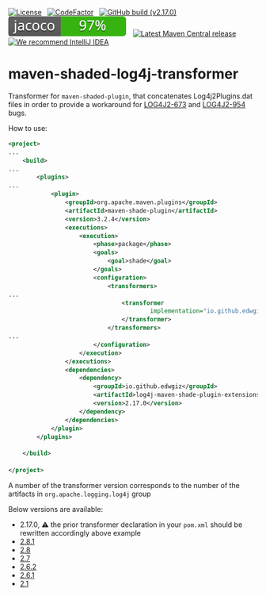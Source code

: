 [![License](https://img.shields.io/badge/License-Apache%202.0-blue.svg)](https://opensource.org/licenses/Apache-2.0)
&nbsp; [![CodeFactor](https://www.codefactor.io/repository/github/edwgiz/maven-shaded-log4j-transformer/badge/master)](https://www.codefactor.io/repository/github/edwgiz/maven-shaded-log4j-transformer/overview/master)
&nbsp; [![GitHub build (v2.17.0)](https://img.shields.io/github/workflow/status/edwgiz/maven-shaded-log4j-transformer/Java%20CI/master?&label=Build%20v2.17.0&logo=github)](https://github.com/edwgiz/maven-shaded-log4j-transformer/actions/workflows/maven.yml?query=workflow%3AJava+branch%3Amaster)
&nbsp; ![Test Coverage](.readme/jacoco.svg)
&nbsp; [![Latest Maven Central release](https://img.shields.io/maven-central/v/io.github.edwgiz/log4j-maven-shade-plugin-extensions.svg?logo=java)](http://mvnrepository.com/artifact/io.github.edwgiz/log4j-maven-shade-plugin-extensions)
&nbsp; [![We recommend IntelliJ IDEA](http://amihaiemil.github.io/images/intellij-idea-recommend.svg)](https://www.jetbrains.com/idea/)

# maven-shaded-log4j-transformer
Transformer for `maven-shaded-plugin`, that concatenates Log4j2Plugins.dat files
in order to provide a workaround for [LOG4J2-673](https://issues.apache.org/jira/browse/LOG4J2-673) and
[LOG4J2-954](https://issues.apache.org/jira/browse/LOG4J2-954) bugs.

How to use:
```xml
<project>
...
    <build>
...
        <plugins>
...
            <plugin>
                <groupId>org.apache.maven.plugins</groupId>
                <artifactId>maven-shade-plugin</artifactId>
                <version>3.2.4</version>
                <executions>
                    <execution>
                        <phase>package</phase>
                        <goals>
                            <goal>shade</goal>
                        </goals>
                        <configuration>
                            <transformers>
...
                                <transformer
                                        implementation="io.github.edwgiz.log4j.maven.plugins.shade.transformer.Log4j2PluginCacheFileTransformer">
                                </transformer>
                            </transformers>
...
                        </configuration>
                    </execution>
                </executions>
                <dependencies>
                    <dependency>
                        <groupId>io.github.edwgiz</groupId>
                        <artifactId>log4j-maven-shade-plugin-extensions</artifactId>
                        <version>2.17.0</version>
                    </dependency>
                </dependencies>
            </plugin>
        </plugins>

    </build>

</project>
```

A number of the transformer version corresponds to the number of the artifacts in `org.apache.logging.log4j` group

Below versions are available:
- 2.17.0, :warning: the prior transformer declaration in your `pom.xml` should be rewritten accordingly above example
- [2.8.1](https://github.com/edwgiz/maven-shaded-log4j-transformer/blob/8d1d3f00d533e367fdb784f2ef529b8e7487b830/README.md)
- [2.8](https://github.com/edwgiz/maven-shaded-log4j-transformer/blob/acb049022d5a7771d322c689b15db0dedc96f565/README.md)
- [2.7](https://github.com/edwgiz/maven-shaded-log4j-transformer/blob/2492aed3c6952eedf05d229c01c0ebb45cb10fae/README.md)
- [2.6.2](https://github.com/edwgiz/maven-shaded-log4j-transformer/blob/8d921f72f0bfca646a2304e92a9aefaab925e33d/README.md)
- [2.6.1](https://github.com/edwgiz/maven-shaded-log4j-transformer/blob/0b2b117d441793d59fbe89bb60f643902d414f0b/README.md)
- [2.1](https://github.com/edwgiz/maven-shaded-log4j-transformer/blob/fc2184df2d899971fd71fcfeec87480d6d24a2fb/README.md)

